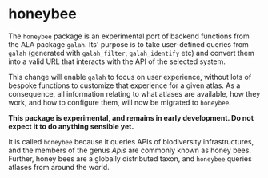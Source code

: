 # honeybee
The `honeybee` package is an experimental port of backend functions from the 
ALA package `galah`. Its' purpose is to take user-defined queries from `galah`
(generated with `galah_filter`, `galah_identify` etc) and convert them into a 
valid URL that interacts with the API of the selected system. 

This change will enable `galah` to focus on user experience, without lots of
bespoke functions to customize that experience for a given atlas. As a 
consequence, all information relating to what atlases are available, how they 
work, and how to configure them, will now be migrated to `honeybee`.

**This package is experimental, and remains in early development. Do not expect
it to do anything sensible yet.**

It is called `honeybee` because it queries APIs of biodiversity infrastructures,
and the members of the genus *Apis* are commonly known as honey bees. Further,
honey bees are a globally distributed taxon, and `honeybee` queries atlases
from around the world.